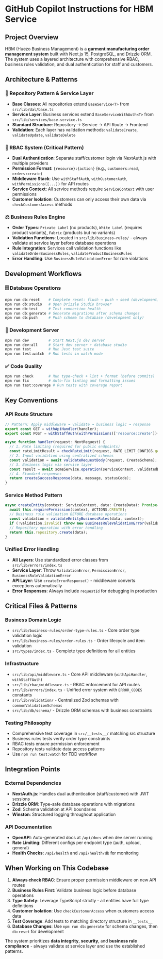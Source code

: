 # GitHub Copilot Instructions for HBM Service

## Project Overview

HBM (Huezo Business Management) is a **garment manufacturing order management system** built with Next.js 15, PostgreSQL, and Drizzle ORM. The system uses a layered architecture with comprehensive RBAC, business rules validation, and dual authentication for staff and customers.

## Architecture & Patterns

### 📁 Repository Pattern & Service Layer

- **Base Classes**: All repositories extend `BaseService<T>` from `src/lib/dal/base.ts`
- **Service Layer**: Business services extend `BaseServiceWithAuth<T>` from `src/lib/services/base.service.ts`
- **Standard Structure**: Repository → Service → API Route → Frontend
- **Validation**: Each layer has validation methods: `validateCreate`, `validateUpdate`, `validateDelete`

### 🔐 RBAC System (Critical Pattern)

- **Dual Authentication**: Separate staff/customer login via NextAuth.js with multiple providers
- **Permission Format**: `{resource}:{action}` (e.g., `customers:read`, `orders:create`)
- **Middleware Stack**: Use `withStaffAuth`, `withCustomerAuth`, `withPermissions([...])` for API routes
- **Service Context**: All service methods require `ServiceContext` with user permissions
- **Customer Isolation**: Customers can only access their own data via `checkCustomerAccess` methods

### ⚖️ Business Rules Engine

- **Order Types**: `Private Label` (no products), `White Label` (requires product variants), `Fabric` (products but no variants)
- **Validation Functions**: Located in `src/lib/business-rules/` - always validate at service layer before database operations
- **Rule Integration**: Services call validation functions like `validateOrderBusinessRules`, `validateProductBusinessRules`
- **Error Handling**: Use `BusinessRuleValidationError` for rule violations

## Development Workflows

### 🗄️ Database Operations

```bash
npm run db:reset    # Complete reset: flush → push → seed (development)
npm run db:studio   # Open Drizzle Studio browser
npm run db:test     # Test connection health
npm run db:generate # Generate migrations after schema changes
npm run db:push     # Push schema to database (development only)
```

### 🚀 Development Server

```bash
npm run dev         # Start Next.js dev server
npm run dev:all     # Start dev server + database studio
npm run test        # Run Jest test suite
npm run test:watch  # Run tests in watch mode
```

### ✅ Code Quality

```bash
npm run check       # Run type-check + lint + format (before commits)
npm run fix         # Auto-fix linting and formatting issues
npm run test:coverage # Run tests with coverage report
```

## Key Conventions

### API Route Structure

```typescript
// Pattern: Apply middleware → validate → business logic → response
export const GET = withApiHandler(handler);
export const POST = withStaffAuth(withPermissions(['resource:create'])(handler));

async function handler(request: NextRequest) {
  // 1. Rate limiting (required for public endpoints)
  const rateLimitResult = checkRateLimit(request, RATE_LIMIT_CONFIGS.general);
  // 2. Input validation using centralized schemas
  const validation = await validateRequestBody(request, CreateSchema);
  // 3. Business logic via service layer
  const result = await someService.operation(serviceContext, validatedData);
  // 4. Standard responses
  return createSuccessResponse(data, message, statusCode);
}
```

### Service Method Pattern

```typescript
async createEntity(context: ServiceContext, data: CreateData): Promise<Entity> {
  await this.requirePermission(context, ACTIONS.CREATE);
  // Business rule validation BEFORE database operations
  const validation = validateEntityBusinessRules(data, context);
  if (!validation.isValid) throw new BusinessRuleValidationError(validation.errors);
  // Repository operation with error handling
  return this.repository.create(data);
}
```

### Unified Error Handling

- **All Layers**: Use standardized error classes from `src/lib/errors/index.ts`
- **Service Layer**: Throw `ValidationError`, `PermissionError`, `BusinessRuleValidationError`
- **API Layer**: Use `createErrorResponse()` - middleware converts exceptions automatically
- **Error Responses**: Always include `requestId` for debugging in production

## Critical Files & Patterns

### Business Domain Logic

- `src/lib/business-rules/order-type-rules.ts` - Core order type validation logic
- `src/lib/business-rules/order-rules.ts` - Order lifecycle and item validation
- `src/types/index.ts` - Complete type definitions for all entities

### Infrastructure

- `src/lib/api/middleware.ts` - Core API middleware (`withApiHandler`, `withStaffAuth`)
- `src/lib/rbac/middleware.ts` - RBAC enforcement for API routes
- `src/lib/errors/index.ts` - Unified error system with `ERROR_CODES` constants
- `src/lib/validation/` - Centralized Zod schemas with `commonValidationSchemas`
- `src/lib/db/schema/` - Drizzle ORM schemas with business constraints

### Testing Philosophy

- Comprehensive test coverage in `src/__tests__/` matching src structure
- Business rules tests verify order type constraints
- RBAC tests ensure permission enforcement
- Repository tests validate data access patterns
- Use `npm run test:watch` for TDD workflow

## Integration Points

### External Dependencies

- **NextAuth.js**: Handles dual authentication (staff/customer) with JWT sessions
- **Drizzle ORM**: Type-safe database operations with migrations
- **Zod**: Schema validation at API boundaries
- **Winston**: Structured logging throughout application

### API Documentation

- **OpenAPI**: Auto-generated docs at `/api/docs` when dev server running
- **Rate Limiting**: Different configs per endpoint type (auth, upload, general)
- **Health Checks**: `/api/health` and `/api/health/db` for monitoring

## When Working on This Codebase

1. **Always check RBAC**: Ensure proper permission middleware on new API routes
2. **Business Rules First**: Validate business logic before database operations
3. **Type Safety**: Leverage TypeScript strictly - all entities have full type definitions
4. **Customer Isolation**: Use `checkCustomerAccess` when customers access data
5. **Test Coverage**: Add tests to matching directory structure in `__tests__`
6. **Database Changes**: Use `npm run db:generate` for schema changes, then `db:reset` for development

The system prioritizes **data integrity**, **security**, and **business rule compliance** - always validate at service layer and use the established patterns.
